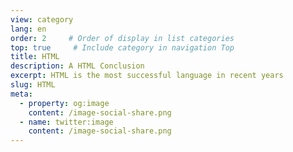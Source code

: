 ```yaml
---
view: category
lang: en
order: 2     # Order of display in list categories
top: true     # Include category in navigation Top
title: HTML
description: A HTML Conclusion
excerpt: HTML is the most successful language in recent years
slug: HTML
meta:
  - property: og:image
    content: /image-social-share.png
  - name: twitter:image
    content: /image-social-share.png
---
```

